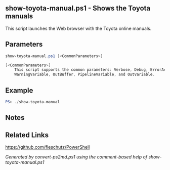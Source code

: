 ## show-toyota-manual.ps1 - Shows the Toyota manuals

This script launches the Web browser with the Toyota online manuals.

## Parameters
```powershell
show-toyota-manual.ps1 [<CommonParameters>]

[<CommonParameters>]
    This script supports the common parameters: Verbose, Debug, ErrorAction, ErrorVariable, WarningAction, 
    WarningVariable, OutBuffer, PipelineVariable, and OutVariable.
```

## Example
```powershell
PS> ./show-toyota-manual

```

## Notes

## Related Links
https://github.com/fleschutz/PowerShell

*Generated by convert-ps2md.ps1 using the comment-based help of show-toyota-manual.ps1*
